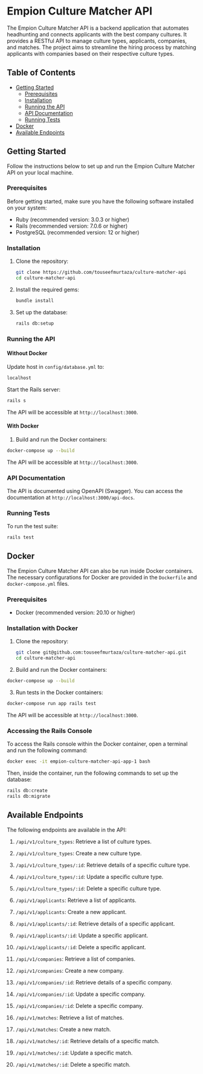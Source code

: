 # Empion Culture Matcher API

The Empion Culture Matcher API is a backend application that automates headhunting and connects applicants with the best company cultures. It provides a RESTful API to manage culture types, applicants, companies, and matches. The project aims to streamline the hiring process by matching applicants with companies based on their respective culture types.

## Table of Contents

- [Getting Started](#getting-started)
  - [Prerequisites](#prerequisites)
  - [Installation](#installation)
  - [Running the API](#running-the-api)
  - [API Documentation](#api-documentation)
  - [Running Tests](#running-tests)
- [Docker](#docker)
- [Available Endpoints](#available-endpoints)

## Getting Started

Follow the instructions below to set up and run the Empion Culture Matcher API on your local machine.

### Prerequisites

Before getting started, make sure you have the following software installed on your system:

- Ruby (recommended version: 3.0.3 or higher)
- Rails (recommended version: 7.0.6 or higher)
- PostgreSQL (recommended version: 12 or higher)

### Installation

1. Clone the repository:

   ```bash
   git clone https://github.com/touseefmurtaza/culture-matcher-api
   cd culture-matcher-api
   ```

2. Install the required gems:

   ```bash
   bundle install
   ```

3. Set up the database:

   ```bash
   rails db:setup
   ```

### Running the API

#### Without Docker

Update host in `config/database.yml` to:

```bash
localhost
```

Start the Rails server:

```bash
rails s
```

The API will be accessible at `http://localhost:3000`.

#### With Docker

1. Build and run the Docker containers:

```bash
docker-compose up --build
```

The API will be accessible at `http://localhost:3000`.

### API Documentation

The API is documented using OpenAPI (Swagger). You can access the documentation at `http://localhost:3000/api-docs`.

### Running Tests

To run the test suite:

```bash
rails test
```

## Docker

The Empion Culture Matcher API can also be run inside Docker containers. The necessary configurations for Docker are provided in the `Dockerfile` and `docker-compose.yml` files.

### Prerequisites

- Docker (recommended version: 20.10 or higher)

### Installation with Docker

1. Clone the repository:

   ```bash
   git clone git@github.com:touseefmurtaza/culture-matcher-api.git
   cd culture-matcher-api
   ```

2. Build and run the Docker containers:

```bash
docker-compose up --build
```

3. Run tests in the Docker containers:

```bash
docker-compose run app rails test
```

The API will be accessible at `http://localhost:3000`.

### Accessing the Rails Console

To access the Rails console within the Docker container, open a terminal and run the following command:

```bash
docker exec -it empion-culture-matcher-api-app-1 bash
```

Then, inside the container, run the following commands to set up the database:

```bash
rails db:create
rails db:migrate
```

## Available Endpoints

The following endpoints are available in the API:

1. `/api/v1/culture_types`: Retrieve a list of culture types.
2. `/api/v1/culture_types`: Create a new culture type.
3. `/api/v1/culture_types/:id`: Retrieve details of a specific culture type.
4. `/api/v1/culture_types/:id`: Update a specific culture type.
5. `/api/v1/culture_types/:id`: Delete a specific culture type.

6. `/api/v1/applicants`: Retrieve a list of applicants.
7. `/api/v1/applicants`: Create a new applicant.
8. `/api/v1/applicants/:id`: Retrieve details of a specific applicant.
9. `/api/v1/applicants/:id`: Update a specific applicant.
10. `/api/v1/applicants/:id`: Delete a specific applicant.

11. `/api/v1/companies`: Retrieve a list of companies.
12. `/api/v1/companies`: Create a new company.
13. `/api/v1/companies/:id`: Retrieve details of a specific company.
14. `/api/v1/companies/:id`: Update a specific company.
15. `/api/v1/companies/:id`: Delete a specific company.

16. `/api/v1/matches`: Retrieve a list of matches.
17. `/api/v1/matches`: Create a new match.
18. `/api/v1/matches/:id`: Retrieve details of a specific match.
19. `/api/v1/matches/:id`: Update a specific match.
20. `/api/v1/matches/:id`: Delete a specific match.